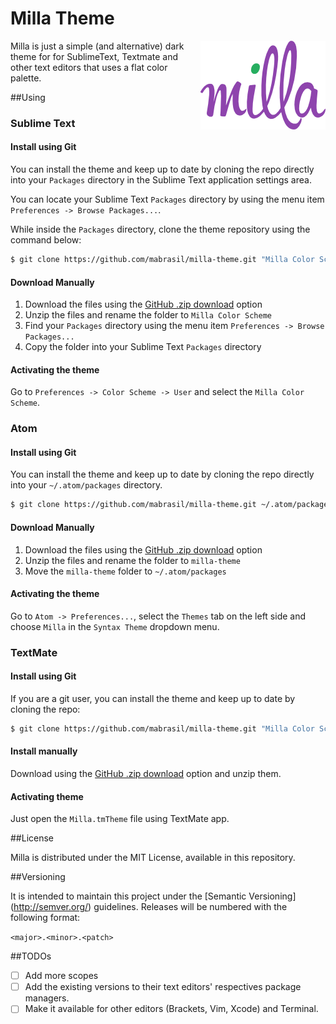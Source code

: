 Milla Theme
====

<img
src="https://raw.githubusercontent.com/mabrasil/milla-theme/master/img/milla-logo.png" align="right">

Milla is just a simple (and alternative) dark theme for for SublimeText, Textmate and other 
text editors that uses a flat color palette.

##Using

### Sublime Text 

#### Install using Git

You can install the theme and keep up to date by cloning the repo directly into your `Packages` directory in the Sublime Text application settings area.

You can locate your Sublime Text `Packages` directory by using the menu item `Preferences -> Browse Packages...`.

While inside the `Packages` directory, clone the theme repository using the command below:

```sh
$ git clone https://github.com/mabrasil/milla-theme.git "Milla Color Scheme"
```

#### Download Manually

1. Download the files using the [GitHub .zip download](https://github.com/mabrasil/milla-theme/archive/master.zip) option
2. Unzip the files and rename the folder to `Milla Color Scheme`
3. Find your `Packages` directory using the menu item  `Preferences -> Browse Packages...`
4. Copy the folder into your Sublime Text `Packages` directory

#### Activating the theme

Go to `Preferences -> Color Scheme -> User` and select the `Milla Color Scheme`.

### Atom

#### Install using Git

You can install the theme and keep up to date by cloning the repo directly into your `~/.atom/packages` directory.

```sh
$ git clone https://github.com/mabrasil/milla-theme.git ~/.atom/packages/milla-theme
```

#### Download Manually

1. Download the files using the [GitHub .zip download](https://github.com/mabrasil/milla-theme/archive/master.zip) option
2. Unzip the files and rename the folder to `milla-theme`
3. Move the `milla-theme` folder to `~/.atom/packages`

#### Activating the theme

Go to `Atom -> Preferences...`, select the `Themes` tab on the left side and choose `Milla` in the `Syntax Theme` dropdown menu.

### TextMate

#### Install using Git

If you are a git user, you can install the theme and keep up to date by cloning the repo:

```sh
$ git clone https://github.com/mabrasil/milla-theme.git "Milla Color Scheme"
```

#### Install manually

Download using the [GitHub .zip download](https://github.com/mabrasil/milla-theme/archive/master.zip) option and unzip them.

#### Activating theme

Just open the `Milla.tmTheme` file using TextMate app.

##License

Milla is distributed under the MIT License, available in this repository.

##Versioning

It is intended to maintain this project under the [Semantic Versioning] (http://semver.org/) guidelines. Releases will be numbered with the following format:

`<major>.<minor>.<patch>`

##TODOs

- [ ] Add more scopes
- [ ] Add the existing versions to their text editors' respectives package managers.
- [ ] Make it available for other editors (Brackets, Vim, Xcode) and Terminal.
